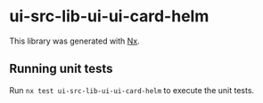 # ui-src-lib-ui-ui-card-helm

This library was generated with [Nx](https://nx.dev).

## Running unit tests

Run `nx test ui-src-lib-ui-ui-card-helm` to execute the unit tests.
